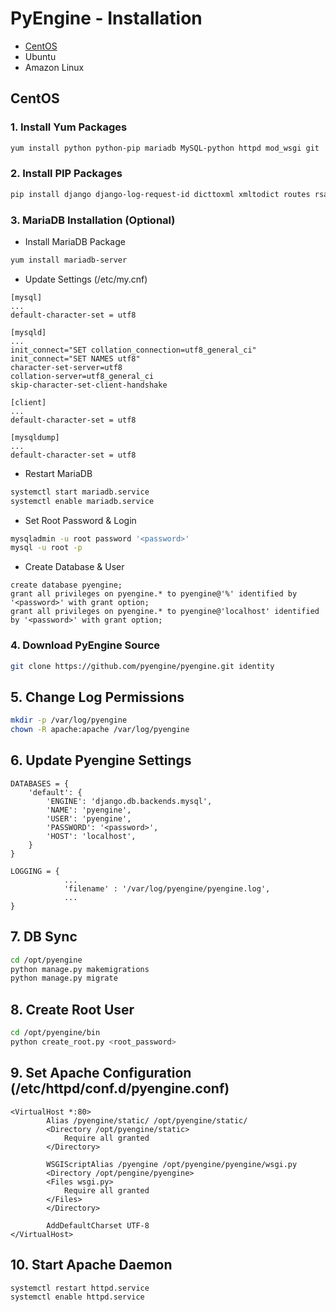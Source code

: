 # PyEngine - Installation

* [CentOS](https://github.com/pyengine/pyengine/blob/master/docs/INSTALL.md#centos)
* Ubuntu
* Amazon Linux

## CentOS
### 1. Install Yum Packages
~~~bash
yum install python python-pip mariadb MySQL-python httpd mod_wsgi git
~~~

### 2. Install PIP Packages
~~~bash
pip install django django-log-request-id dicttoxml xmltodict routes rsa pytz
~~~

### 3. MariaDB Installation (Optional)
* Install MariaDB Package
~~~bash
yum install mariadb-server
~~~

* Update Settings (/etc/my.cnf)
~~~text
[mysql]
...
default-character-set = utf8

[mysqld]
...
init_connect="SET collation_connection=utf8_general_ci"
init_connect="SET NAMES utf8"
character-set-server=utf8
collation-server=utf8_general_ci
skip-character-set-client-handshake

[client]
...
default-character-set = utf8

[mysqldump]
...
default-character-set = utf8
~~~

* Restart MariaDB
~~~bash
systemctl start mariadb.service
systemctl enable mariadb.service
~~~

* Set Root Password & Login
~~~bash
mysqladmin -u root password '<password>'
mysql -u root -p
~~~

* Create Database & User
~~~mysql
create database pyengine;
grant all privileges on pyengine.* to pyengine@'%' identified by '<password>' with grant option;
grant all privileges on pyengine.* to pyengine@'localhost' identified by '<password>' with grant option;
~~~

### 4. Download PyEngine Source
~~~bash
git clone https://github.com/pyengine/pyengine.git identity
~~~

## 5. Change Log Permissions
~~~bash
mkdir -p /var/log/pyengine
chown -R apache:apache /var/log/pyengine
~~~

## 6. Update Pyengine Settings
~~~text
DATABASES = {
    'default': {
        'ENGINE': 'django.db.backends.mysql',
        'NAME': 'pyengine',
        'USER': 'pyengine',
        'PASSWORD': '<password>',
        'HOST': 'localhost',
    }
}

LOGGING = {
            ...
            'filename' : '/var/log/pyengine/pyengine.log',
            ...
}
~~~

## 7. DB Sync
~~~bash
cd /opt/pyengine
python manage.py makemigrations
python manage.py migrate
~~~

## 8. Create Root User
~~~bash
cd /opt/pyengine/bin
python create_root.py <root_password>
~~~

## 9. Set Apache Configuration (/etc/httpd/conf.d/pyengine.conf)
~~~text
<VirtualHost *:80>
        Alias /pyengine/static/ /opt/pyengine/static/
        <Directory /opt/pyengine/static>
            Require all granted
        </Directory>

        WSGIScriptAlias /pyengine /opt/pyengine/pyengine/wsgi.py
        <Directory /opt/pengine/pyengine>
        <Files wsgi.py>
            Require all granted
        </Files>
        </Directory>

        AddDefaultCharset UTF-8
</VirtualHost>
~~~

## 10. Start Apache Daemon
~~~bash
systemctl restart httpd.service
systemctl enable httpd.service
~~~
